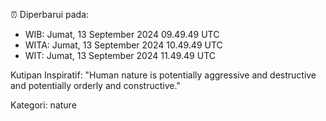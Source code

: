 ⏰ Diperbarui pada:
- WIB: Jumat, 13 September 2024 09.49.49 UTC
- WITA: Jumat, 13 September 2024 10.49.49 UTC
- WIT: Jumat, 13 September 2024 11.49.49 UTC

Kutipan Inspiratif:
"Human nature is potentially aggressive and destructive and potentially orderly and constructive."


Kategori: nature

